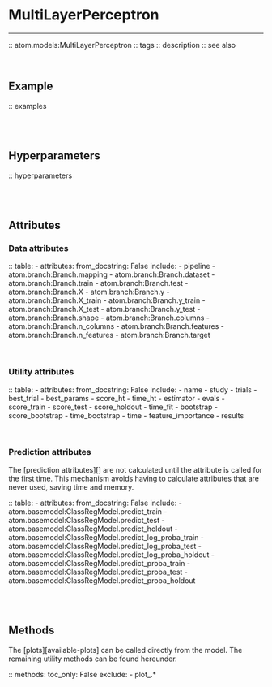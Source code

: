 # MultiLayerPerceptron
----------------------

:: atom.models:MultiLayerPerceptron
    :: tags
    :: description
    :: see also

<br>

## Example

:: examples

<br><br>

## Hyperparameters

:: hyperparameters

<br><br>

## Attributes

### Data attributes

:: table:
    - attributes:
        from_docstring: False
        include:
            - pipeline
            - atom.branch:Branch.mapping
            - atom.branch:Branch.dataset
            - atom.branch:Branch.train
            - atom.branch:Branch.test
            - atom.branch:Branch.X
            - atom.branch:Branch.y
            - atom.branch:Branch.X_train
            - atom.branch:Branch.y_train
            - atom.branch:Branch.X_test
            - atom.branch:Branch.y_test
            - atom.branch:Branch.shape
            - atom.branch:Branch.columns
            - atom.branch:Branch.n_columns
            - atom.branch:Branch.features
            - atom.branch:Branch.n_features
            - atom.branch:Branch.target

<br>

### Utility attributes

:: table:
    - attributes:
        from_docstring: False
        include:
            - name
            - study
            - trials
            - best_trial
            - best_params
            - score_ht
            - time_ht
            - estimator
            - evals
            - score_train
            - score_test
            - score_holdout
            - time_fit
            - bootstrap
            - score_bootstrap
            - time_bootstrap
            - time
            - feature_importance
            - results

<br>

### Prediction attributes

The [prediction attributes][] are not calculated until the attribute
is called for the first time. This mechanism avoids having to calculate
attributes that are never used, saving time and memory.

:: table:
    - attributes:
        from_docstring: False
        include:
            - atom.basemodel:ClassRegModel.predict_train
            - atom.basemodel:ClassRegModel.predict_test
            - atom.basemodel:ClassRegModel.predict_holdout
            - atom.basemodel:ClassRegModel.predict_log_proba_train
            - atom.basemodel:ClassRegModel.predict_log_proba_test
            - atom.basemodel:ClassRegModel.predict_log_proba_holdout
            - atom.basemodel:ClassRegModel.predict_proba_train
            - atom.basemodel:ClassRegModel.predict_proba_test
            - atom.basemodel:ClassRegModel.predict_proba_holdout


<br><br>

## Methods

The [plots][available-plots] can be called directly from the model.
The remaining utility methods can be found hereunder.

:: methods:
    toc_only: False
    exclude:
        - plot_.*
